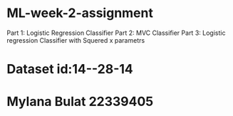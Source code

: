 # ML-week-2-assignment
Part 1: Logistic Regression Classifier 
Part 2: 
MVC Classifier
Part 3: 
Logistic regression Classifier with Squered x parametrs
# Dataset id:14--28-14 
# Mylana Bulat 22339405
